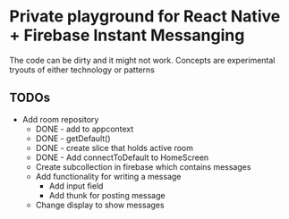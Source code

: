 # Private playground for React Native + Firebase Instant Messanging

The code can be dirty and it might not work. Concepts are experimental
tryouts of either technology or patterns

## TODOs

- Add room repository
  - DONE - add to appcontext
  - DONE - getDefault()
  - DONE - create slice that holds active room
  - DONE - Add connectToDefault to HomeScreen
  - Create subcollection in firebase which contains messages
  - Add functionality for writing a message
    - Add input field
    - Add thunk for posting message
  - Change display to show messages